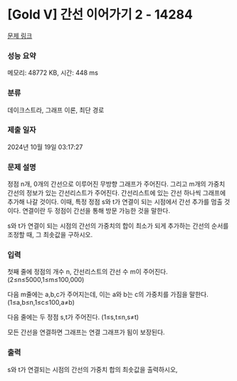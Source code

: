 # [Gold V] 간선 이어가기 2 - 14284 

[문제 링크](https://www.acmicpc.net/problem/14284) 

### 성능 요약

메모리: 48772 KB, 시간: 448 ms

### 분류

데이크스트라, 그래프 이론, 최단 경로

### 제출 일자

2024년 10월 19일 03:17:27

### 문제 설명

<p>정점 n개, 0개의 간선으로 이루어진 무방향 그래프가 주어진다. 그리고 m개의 가중치 간선의 정보가 있는 간선리스트가 주어진다. 간선리스트에 있는 간선 하나씩 그래프에 추가해 나갈 것이다. 이때, 특정 정점 s와 t가 연결이 되는 시점에서 간선 추가를 멈출 것이다. 연결이란 두 정점이 간선을 통해 방문 가능한 것을 말한다.</p>

<p>s와 t가 연결이 되는 시점의 간선의 가중치의 합이 최소가 되게 추가하는 간선의 순서를 조정할 때, 그 최솟값을 구하시오.</p>

### 입력 

 <p>첫째 줄에 정점의 개수 n, 간선리스트의 간선 수 m이 주어진다.(2≤n≤5000,1≤m≤100,000)</p>

<p>다음 m줄에는 a,b,c가 주어지는데, 이는 a와 b는 c의 가중치를 가짐을 말한다. (1≤a,b≤n,1≤c≤100,a≠b)</p>

<p>다음 줄에는 두 정점 s,t가 주어진다. (1≤s,t≤n,s≠t)</p>

<p>모든 간선을 연결하면 그래프는 연결 그래프가 됨이 보장된다.</p>

### 출력 

 <p>s와 t가 연결되는 시점의 간선의 가중치 합의 최솟값을 출력하시오,</p>


